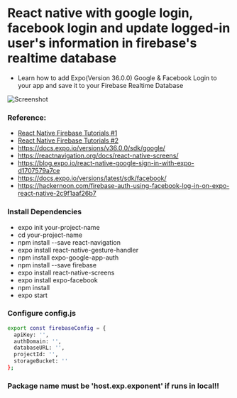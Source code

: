 # React native with google login, facebook login and update logged-in user's information in firebase's realtime database  

- Learn how to add Expo(Version 36.0.0) Google & Facebook Login to your app and save it to your Firebase Realtime Database 

![Screenshot](Sample_signin.png)


### Reference:
* [React Native Firebase Tutorials #1](https://www.youtube.com/watch?v=ZcaQJoXY-3Q&list=PLy9JCsy2u97nVN5GxrjC6rv9XfyxoDtB_)
* [React Native Firebase Tutorials #2](https://www.youtube.com/watch?v=GZKaVJEd4JU&list=PLy9JCsy2u97nVN5GxrjC6rv9XfyxoDtB_&index=2)
* https://docs.expo.io/versions/v36.0.0/sdk/google/
* https://reactnavigation.org/docs/react-native-screens/
* https://blog.expo.io/react-native-google-sign-in-with-expo-d1707579a7ce
* https://docs.expo.io/versions/latest/sdk/facebook/
* https://hackernoon.com/firebase-auth-using-facebook-log-in-on-expo-react-native-2c9f1aaf26b7

### Install Dependencies

* expo init your-project-name
* cd your-project-name
* npm install --save react-navigation
* expo install react-native-gesture-handler
* npm install expo-google-app-auth
* npm install --save firebase
* expo install react-native-screens
* expo install expo-facebook
* npm install
* expo start


### Configure config.js 
```sh
export const firebaseConfig = {
  apiKey: '',
  authDomain: '',
  databaseURL: '',
  projectId: '',
  storageBucket: ''
};
```

### Package name must be 'host.exp.exponent' if runs in local!!